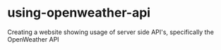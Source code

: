 # using-openweather-api
Creating a website showing usage of server side API's, specifically the OpenWeather API

